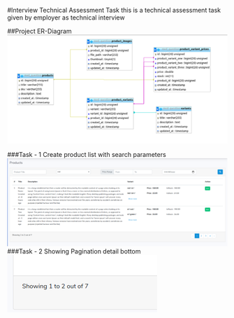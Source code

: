 #Interview Technical Assessment Task
this is a technical assessment task given by employer as technical interview

##Project ER-Diagram
![Project ER-Diagram](project-erd.png)

###Task - 1
Create product list with search parameters
![Product List](task-1.png)
###Task - 2
Showing Pagination detail bottom
![Pagination Detail](task-2.png)

